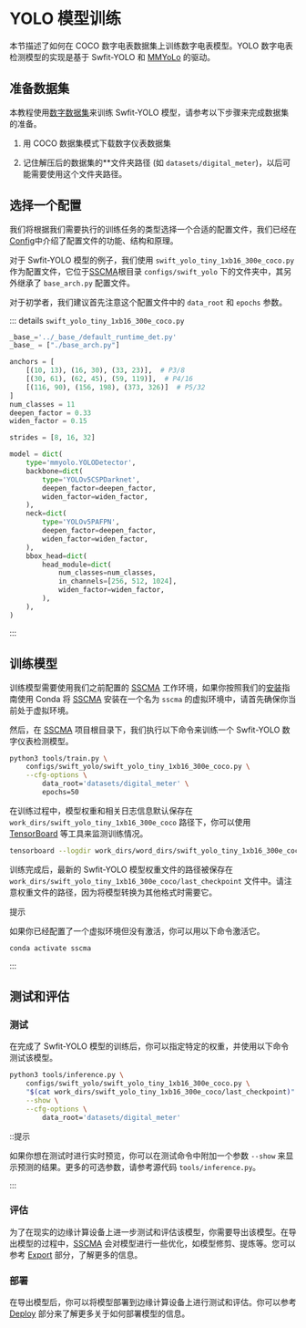 # YOLO 模型训练

本节描述了如何在 COCO 数字电表数据集上训练数字电表模型。YOLO 数字电表检测模型的实现是基于 Swfit-YOLO 和 [MMYoLo](https://github.com/open-mmlab/mmyolo) 的驱动。

## 准备数据集

本教程使用[数字数据集](https://universe.roboflow.com/seeeddatasets/seeed_meter_digit/)来训练 Swfit-YOLO 模型，请参考以下步骤来完成数据集的准备。

1. 用 COCO 数据集模式下载数字仪表数据集

2. 记住解压后的数据集的\*\*文件夹路径 (如 `datasets/digital_meter`)，以后可能需要使用这个文件夹路径。

## 选择一个配置

我们将根据我们需要执行的训练任务的类型选择一个合适的配置文件，我们已经在[Config](../config.md)中介绍了配置文件的功能、结构和原理。

对于 Swfit-YOLO 模型的例子，我们使用 `swift_yolo_tiny_1xb16_300e_coco.py` 作为配置文件，它位于[SSCMA](https://github.com/Seeed-Studio/ModelAssistant)根目录 `configs/swift_yolo` 下的文件夹中，其另外继承了 `base_arch.py` 配置文件。

对于初学者，我们建议首先注意这个配置文件中的 `data_root` 和 `epochs` 参数。

::: details `swift_yolo_tiny_1xb16_300e_coco.py`

```python
_base_='../_base_/default_runtime_det.py'
_base_ = ["./base_arch.py"]

anchors = [
    [(10, 13), (16, 30), (33, 23)],  # P3/8
    [(30, 61), (62, 45), (59, 119)],  # P4/16
    [(116, 90), (156, 198), (373, 326)]  # P5/32
]
num_classes = 11
deepen_factor = 0.33
widen_factor = 0.15

strides = [8, 16, 32]

model = dict(
    type='mmyolo.YOLODetector',
    backbone=dict(
        type='YOLOv5CSPDarknet',
        deepen_factor=deepen_factor,
        widen_factor=widen_factor,
    ),
    neck=dict(
        type='YOLOv5PAFPN',
        deepen_factor=deepen_factor,
        widen_factor=widen_factor,
    ),
    bbox_head=dict(
        head_module=dict(
            num_classes=num_classes,
            in_channels=[256, 512, 1024],
            widen_factor=widen_factor,
        ),
    ),
)
```

:::

## 训练模型

训练模型需要使用我们之前配置的 [SSCMA](https://github.com/Seeed-Studio/ModelAssistant) 工作环境，如果你按照我们的[安装](../../introduction/installation.md)指南使用 Conda 将 [SSCMA](https://github.com/Seeed-Studio/ModelAssistant) 安装在一个名为 `sscma` 的虚拟环境中，请首先确保你当前处于虚拟环境。

然后，在 [SSCMA](https://github.com/Seeed-Studio/ModelAssistant)  项目根目录下，我们执行以下命令来训练一个 Swfit-YOLO 数字仪表检测模型。

```sh
python3 tools/train.py \
    configs/swift_yolo/swift_yolo_tiny_1xb16_300e_coco.py \
    --cfg-options \
        data_root='datasets/digital_meter' \
        epochs=50
```

在训练过程中，模型权重和相关日志信息默认保存在 `work_dirs/swift_yolo_tiny_1xb16_300e_coco` 路径下，你可以使用 [TensorBoard](https://www.tensorflow.org/tensorboard/get_started) 等工具来监测训练情况。

```sh
tensorboard --logdir work_dirs/word_dirs/swift_yolo_tiny_1xb16_300e_coco
```

训练完成后，最新的 Swfit-YOLO 模型权重文件的路径被保存在 `work_dirs/swift_yolo_tiny_1xb16_300e_coco/last_checkpoint` 文件中。请注意权重文件的路径，因为将模型转换为其他格式时需要它。

提示

如果你已经配置了一个虚拟环境但没有激活，你可以用以下命令激活它。

```sh
conda activate sscma
```

:::

## 测试和评估

### 测试

在完成了 Swfit-YOLO 模型的训练后，你可以指定特定的权重，并使用以下命令测试该模型。

```sh
python3 tools/inference.py \
    configs/swift_yolo/swift_yolo_tiny_1xb16_300e_coco.py \
    "$(cat work_dirs/swift_yolo_tiny_1xb16_300e_coco/last_checkpoint)" \
    --show \
    --cfg-options \
        data_root='datasets/digital_meter'
```

::提示

如果你想在测试时进行实时预览，你可以在测试命令中附加一个参数 `--show` 来显示预测的结果。更多的可选参数，请参考源代码 `tools/inference.py`。

:::

### 评估

为了在现实的边缘计算设备上进一步测试和评估该模型，你需要导出该模型。在导出模型的过程中，[SSCMA](https://github.com/Seeed-Studio/ModelAssistant) 会对模型进行一些优化，如模型修剪、提炼等。您可以参考 [Export](../export/overview) 部分，了解更多的信息。

### 部署

在导出模型后，你可以将模型部署到边缘计算设备上进行测试和评估。你可以参考 [Deploy](./../../deploy/overview.md) 部分来了解更多关于如何部署模型的信息。
